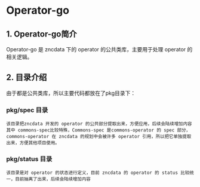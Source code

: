 # Operator-go

## 1. Operator-go简介

Operator-go 是 zncdata 下的 operator 的公共类库，主要用于处理 operator 的相关逻辑。

## 2. 目录介绍

由于都是公共类库，所以主要代码都放在了pkg目录下：

### pkg/spec 目录

    该目录把zncdata 开发的 operator 的公共部分提取出来，方便应用，后续会陆续增加内容
    其中 commons-spec比较特殊，Commons-spec 是commons-operator 的 spec 部分，commons-operator 在 zncdata 的规划中会被许多 operator 引用，所以把它单独提取出来，方便其他项目使用。

### pkg/status 目录

    该目录是对 operator 的状态进行定义，目前 zncdata 的 operator 的 status 比较统一，目前抽离了出来，后续会陆续增加内容
